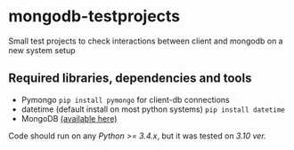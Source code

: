 # mongodb-testprojects
Small test projects to check interactions between client and mongodb on a new system setup

## Required libraries, dependencies and tools

* Pymongo `pip install pymongo` for client-db connections
* datetime (default install on most python systems) `pip install datetime`
* MongoDB [(available here)](https://www.mongodb.com/docs/manual/installation/)

Code should run on any *Python >= 3.4.x*, but it was tested on *3.10 ver.*

